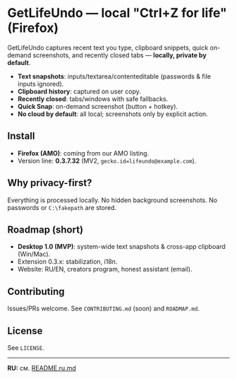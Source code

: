 # GetLifeUndo — local "Ctrl+Z for life" (Firefox)

GetLifeUndo captures recent text you type, clipboard snippets, quick on-demand screenshots, and recently closed tabs — **locally, private by default**.

- **Text snapshots**: inputs/textarea/contenteditable (passwords & file inputs ignored).
- **Clipboard history**: captured on user copy.
- **Recently closed**: tabs/windows with safe fallbacks.
- **Quick Snap**: on-demand screenshot (button + hotkey).
- **No cloud by default**: all local; screenshots only by explicit action.

## Install
- **Firefox (AMO)**: coming from our AMO listing.
- Version line: **0.3.7.32** (MV2, `gecko.id=lifeundo@example.com`).

## Why privacy-first?
Everything is processed locally. No hidden background screenshots. No passwords or `C:\fakepath` are stored.

## Roadmap (short)
- **Desktop 1.0 (MVP)**: system-wide text snapshots & cross-app clipboard (Win/Mac).
- Extension 0.3.x: stabilization, i18n.
- Website: RU/EN, creators program, honest assistant (email).

## Contributing
Issues/PRs welcome. See `CONTRIBUTING.md` (soon) and `ROADMAP.md`.

## License
See `LICENSE`.

---
**RU:** см. [README.ru.md](./README.ru.md)